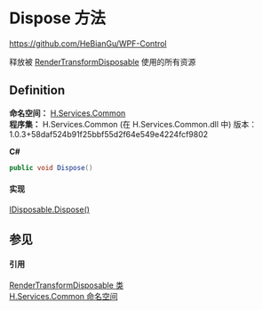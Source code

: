 # Dispose 方法
https://github.com/HeBianGu/WPF-Control

释放被 <a href="62bd8edc-7ab6-6f0d-9f7d-b0e71d608897">RenderTransformDisposable</a> 使用的所有资源



## Definition
**命名空间：** <a href="b9cdd84f-6623-a51a-f53b-465103ced202">H.Services.Common</a>  
**程序集：** H.Services.Common (在 H.Services.Common.dll 中) 版本：1.0.3+58daf524b91f25bbf55d2f64e549e4224fcf9802

**C#**
``` C#
public void Dispose()
```



#### 实现
<a href="https://learn.microsoft.com/dotnet/api/system.idisposable.dispose" target="_blank" rel="noopener noreferrer">IDisposable.Dispose()</a>  


## 参见


#### 引用
<a href="62bd8edc-7ab6-6f0d-9f7d-b0e71d608897">RenderTransformDisposable 类</a>  
<a href="b9cdd84f-6623-a51a-f53b-465103ced202">H.Services.Common 命名空间</a>  
